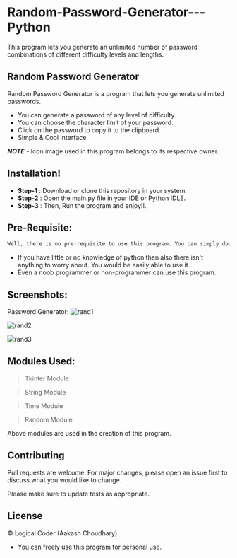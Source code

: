 # Random-Password-Generator---Python
This program lets you generate an unlimited number of password combinations of different difficulty levels and lengths.

## Random Password Generator

Random Password Generator is a program that lets you generate unlimited passwords.

  - You can generate a password of any level of difficulty.
  - You can choose the character limit of your password.
  - Click on the password to copy it to the clipboard.
  - Simple & Cool Interface
 
***NOTE*** - Icon image used in this program belongs to its respective owner.

## Installation!

  - **Step-1** : Download or clone this repository in your system.
  - **Step-2** : Open the main.py file in your IDE or Python IDLE.
  - **Step-3** : Then, Run the program and enjoy!!.

## Pre-Requisite:
```s
Well, there is no pre-requisite to use this program. You can simply download or clone it, and can use it in your system.
```
- If you have little or no knowledge of python then also there isn't anything to worry about. You would be easily able to use it.
- Even a noob programmer or non-programmer can use this program.

## Screenshots:

Password Generator: ![rand1](https://user-images.githubusercontent.com/50060952/84510342-a5a71b80-ace2-11ea-86d2-0d08421ebfc8.jpg)

![rand2](https://user-images.githubusercontent.com/50060952/84510366-a93aa280-ace2-11ea-8ce4-b96c53781562.jpg)

![rand3](https://user-images.githubusercontent.com/50060952/84510375-ab046600-ace2-11ea-9e02-3dce876931d7.jpg)

## Modules Used:

> Tkinter Module

> String Module

> Time Module

> Random Module

Above modules are used in the creation of this program.

## Contributing
Pull requests are welcome. For major changes, please open an issue first to discuss what you would like to change.

Please make sure to update tests as appropriate.

## License
&copy; Logical Coder (Aakash Choudhary) 
- You can freely use this program for personal use.
